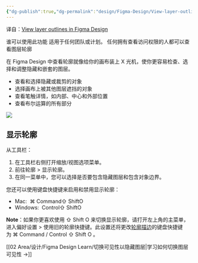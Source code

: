 ```yaml
---
{"dg-publish":true,"dg-permalink":"design/Figma-Design/View-layer-outlines-in-FigmaDesign","permalink":"/design/Figma-Design/View-layer-outlines-in-FigmaDesign/","metatags":{"description":"Before you start Who can use this feature Supported on any team or plan. Anyone with can view access can do view layer outlines...","og:site_name":"DavonOs","og:title":"在 Figma Design 中查看图层轮廓","og:type":"article","og:url":"https://zuji.eu.org/design/Figma-Design/View-layer-outlines-in-FigmaDesign","og:image":"https://help.figma.com/hc/theming_assets/01HZFG1N1QJPKABHT3PHQQ0J9J","og:image: width":"200","og:image: alt":"articlecover","og:locale":"zh_cn"},"tags":["Design/UI/Figma"]}
---
```


译自：[View layer outlines in Figma Design](https://help.figma.com/hc/en-us/articles/5724448965527-View-layer-outlines-in-Figma-Design)

谁可以使用此功能
适用于任何团队或计划。
任何拥有查看访问权限的人都可以查看图层轮廓

在 Figma Design 中查看轮廓就像给你的画布装上 X 光机，使你更容易检查、选择和调整隐藏和嵌套的图层。

- 查看和选择隐藏或裁剪的对象
- 选择画布上被其他图层遮挡的对象
- 查看笔触详情，如内部、中心和外部位置
- 查看布尔运算的所有部分

![](https://help.figma.com/hc/article_attachments/5983774715415)

## 显示轮廓

从工具栏：

1. 在工具栏右侧打开缩放/视图选项菜单。
2. 前往轮廓 > 显示轮廓。
3. 在同一菜单中，您可以选择是否要包含隐藏图层和包含对象边界。

您还可以使用键盘快捷键来启用和禁用显示轮廓：

- Mac:  ⌘ Command⇧ ShiftO
- Windows:  Control⇧ ShiftO

**Note**：如果你更喜欢使用 ⇧ Shift O 来切换显示轮廓，请打开左上角的主菜单，进入偏好设置 > 使用旧的轮廓快捷键。此设置还将更改[轮廓描边](https://help.figma.com/hc/en-us/articles/360049283914-Apply-and-adjust-stroke-properties#outline-stroke)的键盘快捷键为 ⌘ Command / Control ⇧ Shift O 。

[[02 Area/设计/Figma Design Learn/切换可见性以隐藏图层\|学习如何切换图层可见性 →]]
